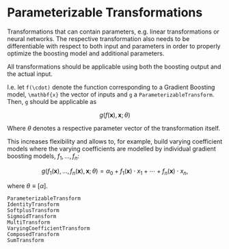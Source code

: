 # Parameterizable Transformations

Transformations that can contain parameters, e.g.
linear transformations or neural networks. The respective
transformation also needs to be differentiable with respect
to both input and parameters in order to properly optimize
the boosting model and additional parameters.

All transformations should be applicable using both the boosting
output and the actual input.

I.e. let ``f(\cdot)`` denote the function corresponding to a Gradient Boosting model, ``\mathbf{x}`` the vector of inputs and ``g`` a `ParameterizableTransform`. Then, ``g`` should be applicable as

```math
g(f(\mathbf{x}),\mathbf{x};\theta)
```

Where $\theta$ denotes a respective parameter vector of the transformation itself.

This increases flexibility and allows to, for example, build varying coefficient models where the varying coefficients are modelled by individual gradient boosting models, $f_1,...,f_n$:

```math
g(f_1(\mathbf{x}),...,f_n(\mathbf{x}),\mathbf{x};\theta)=\alpha_0 + f_1(\mathbf{x})\cdot x_1 + \cdots + f_n(\mathbf{x})\cdot x_n,
```

where $\theta\equiv [\alpha]$.


```@docs
ParameterizableTransform
IdentityTransform
SoftplusTransform
SigmoidTransform
MultiTransform
VaryingCoefficientTransform
ComposedTransform
SumTransform
```
